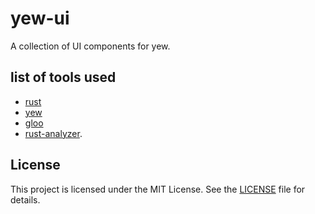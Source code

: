 # yew-ui

A collection of UI components for yew.

## list of tools used
- [rust](https://www.rust-lang.org) 
- [yew](https://yew.rs/)
- [gloo](https://docs.rs/gloo/latest/gloo/)
- [rust-analyzer](https://marketplace.visualstudio.com/items?itemName=rust-lang.rust-analyzer).

## License
This project is licensed under the MIT License. See the [LICENSE](./LICENSE.txt) file for details.

